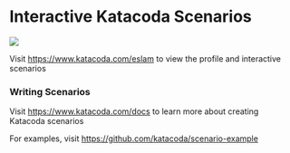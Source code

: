# Interactive Katacoda Scenarios

[![](http://shields.katacoda.com/katacoda/eslam/count.svg)](https://www.katacoda.com/eslam "Get your profile on Katacoda.com")

Visit https://www.katacoda.com/eslam to view the profile and interactive scenarios

### Writing Scenarios
Visit https://www.katacoda.com/docs to learn more about creating Katacoda scenarios

For examples, visit https://github.com/katacoda/scenario-example

